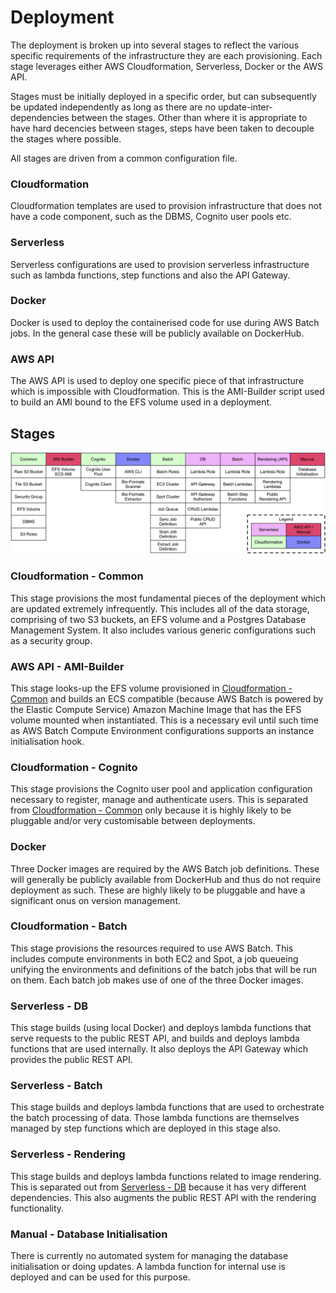 # Deployment

The deployment is broken up into several stages to reflect the various specific
requirements of the infrastructure they are each provisioning. Each stage
leverages either AWS Cloudformation, Serverless, Docker or the AWS API.

Stages must be initially deployed in a specific order, but can subsequently be
updated independently as long as there are no update-inter-dependencies between
the stages. Other than where it is appropriate to have hard decencies between
stages, steps have been taken to decouple the stages where possible.

All stages are driven from a common configuration file.

### Cloudformation

Cloudformation templates are used to provision infrastructure that does not
have a code component, such as the DBMS, Cognito user pools etc.

### Serverless

Serverless configurations are used to provision serverless infrastructure such
as lambda functions, step functions and also the API Gateway.

### Docker

Docker is used to deploy the containerised code for use during AWS Batch jobs.
In the general case these will be publicly available on DockerHub.

### AWS API

The AWS API is used to deploy one specific piece of that infrastructure which
is impossible with Cloudformation. This is the AMI-Builder script used to build
an AMI bound to the EFS volume used in a deployment.

## Stages

![Deployment Architecture](img/deployment_architecture.png "Deployment Architecture")

### Cloudformation - Common

This stage provisions the most fundamental pieces of the deployment which are
updated extremely infrequently. This includes all of the data storage,
comprising of two S3 buckets, an EFS volume and a Postgres Database Management
System. It also includes various generic configurations such as a security
group.

### AWS API - AMI-Builder

This stage looks-up the EFS volume provisioned in
[Cloudformation - Common](#cloudformation-common) and builds an ECS
compatible (because AWS Batch is powered by the Elastic Compute Service) Amazon
Machine Image that has the EFS volume mounted when instantiated. This is a
necessary evil until such time as AWS Batch Compute Environment configurations
supports an instance initialisation hook.

### Cloudformation - Cognito

This stage provisions the Cognito user pool and application configuration
necessary to register, manage and authenticate users. This is separated from
[Cloudformation - Common](#cloudformation-common) only because it is highly
likely to be pluggable and/or very customisable between deployments.

### Docker

Three Docker images are required by the AWS Batch job definitions. These will
generally be publicly available from DockerHub and thus do not require
deployment as such. These are highly likely to be pluggable and have a
significant onus on version management.

### Cloudformation - Batch

This stage provisions the resources required to use AWS Batch. This includes
compute environments in both EC2 and Spot, a job queueing unifying the
environments and definitions of the batch jobs that will be run on them. Each
batch job makes use of one of the three Docker images.

### Serverless - DB

This stage builds (using local Docker) and deploys lambda functions that serve
requests to the public REST API, and builds and deploys lambda functions that
are used internally. It also deploys the API Gateway which provides the public
REST API.

### Serverless - Batch

This stage builds and deploys lambda functions that are used to orchestrate the
batch processing of data. Those lambda functions are themselves managed by
step functions which are deployed in this stage also.

### Serverless - Rendering

This stage builds and deploys lambda functions related to image rendering. This
is separated out from [Serverless - DB](#serverless-db) because it has very
different dependencies. This also augments the public REST API with the
rendering functionality.

### Manual - Database Initialisation

There is currently no automated system for managing the database initialisation
or doing updates. A lambda function for internal use is deployed and can be
used for this purpose.
